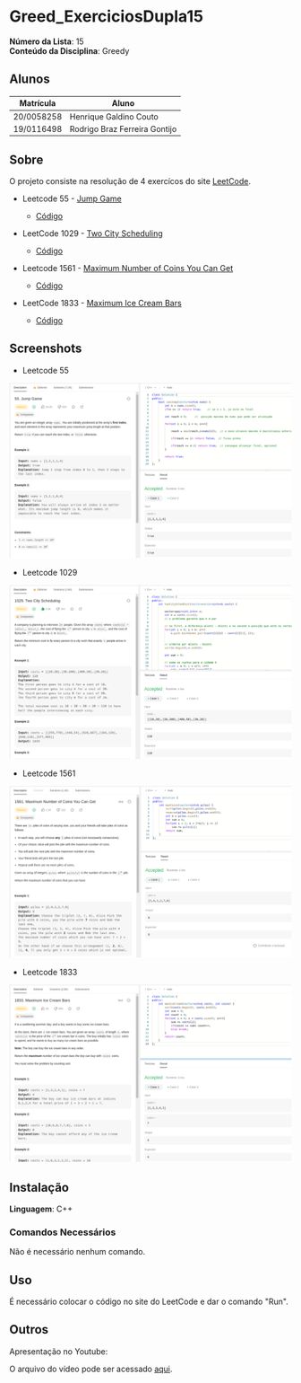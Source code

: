 # Greed_ExerciciosDupla15

**Número da Lista**: 15<br>
**Conteúdo da Disciplina**: Greedy<br>

## Alunos
|Matrícula | Aluno |
| -- | -- |
| 20/0058258  |  Henrique Galdino Couto |
| 19/0116498  |  Rodrigo Braz Ferreira Gontijo |

## Sobre 
O projeto consiste na resolução de 4 exercícos do site [LeetCode](https://leetcode.com/problemset/all/).

* Leetcode 55 - [Jump Game](https://leetcode.com/problems/jump-game/)
    * [Código](/55.cpp) 
    
* LeetCode 1029 - [Two City Scheduling](https://leetcode.com/problems/two-city-scheduling/)
    * [Código](/1029.cpp) 

* Leetcode 1561 - [Maximum Number of Coins You Can Get](https://leetcode.com/problems/maximum-number-of-coins-you-can-get/)
    * [Código](/1561.cpp) 
    
* LeetCode 1833 - [Maximum Ice Cream Bars](https://leetcode.com/problems/maximum-ice-cream-bars/)
    * [Código](/1833.cpp) 
    

## Screenshots
* Leetcode 55

![image](/assets/55.png)

* Leetcode 1029

![image](/assets/1029.png)

* Leetcode 1561

![image](/assets/1561.png)

* Leetcode 1833

![image](/assets/1833.png)
## Instalação 
**Linguagem**: C++<br>

### **Comandos Necessários**

Não é necessário nenhum comando.

## Uso 

É necessário colocar o código no site do LeetCode e dar o comando "Run".

## Outros 

Apresentação no Youtube: 

O arquivo do vídeo pode ser acessado [aqui]().




